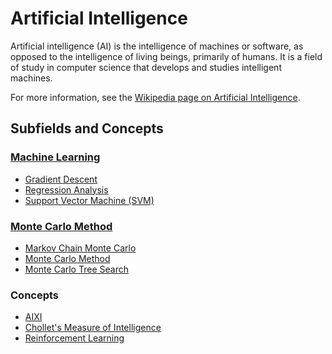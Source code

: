 # Artificial Intelligence

Artificial intelligence (AI) is the intelligence of machines or software, as opposed to the intelligence of living beings, primarily of humans. It is a field of study in computer science that develops and studies intelligent machines.

For more information, see the [Wikipedia page on Artificial Intelligence](https://en.wikipedia.org/wiki/Artificial_intelligence).

## Subfields and Concepts

### [Machine Learning](./machine_learning/)
- [Gradient Descent](./machine_learning/gradient_descent.md)
- [Regression Analysis](./machine_learning/regression_analysis.md)
- [Support Vector Machine (SVM)](./machine_learning/svm.md)

### [Monte Carlo Method](./monte_carlo_method/)
- [Markov Chain Monte Carlo](./monte_carlo_method/markov_chain_monte_carlo.md)
- [Monte Carlo Method](./monte_carlo_method/monte_carlo_method.md)
- [Monte Carlo Tree Search](./monte_carlo_method/monte_carlo_tree_search.md)

### Concepts
- [AIXI](./aixi.md)
- [Chollet's Measure of Intelligence](./chollets_mathematical_definition_of_intelligence.md)
- [Reinforcement Learning](./reinforcement_learning.md)
